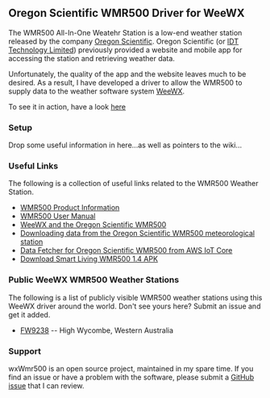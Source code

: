 ## Oregon Scientific WMR500 Driver for WeeWX

The WMR500 All-In-One Weatehr Station is a low-end weather station released by the company [Oregon Scientific](http://www.idthk.com/list-32.html). 
Oregon Scientific (or [IDT Technology Limited](http://www.idthk.com/index.html)) previously provided a website and mobile app for accessing the
station and retrieving weather data.

Unfortunately, the quality of the app and the website leaves much to be desired.  As a result, I have developed
a driver to allow the WMR500 to supply data to the weather software system [WeeWX](https://weewx.com/).

To see it in action, have a look [here](http://fw9238.cmkrnl.io/)

### Setup

Drop some useful information in here...as well as pointers to the wiki...

### Useful Links

The following is a collection of useful links related to the WMR500 Weather Station.

- [WMR500 Product Information](https://www.oregonscientificstore.com/p-407-oregon-scientific-wmr500-professional-all-in-one-weather-station.aspx)
- [WMR500 User Manual](https://www.oregonscientificstore.com/manual/WMR500.pdf)
- [WeeWX and the Oregon Scientific WMR500](http://tim.sneddon.id.au/blog/Posts/Weewx_and_the_Oregon_Scientific_WMR500)
- [Downloading data from the Oregon Scientific WMR500 meteorological station](https://tech-en.netlify.app/articles/en511850/index.html)
- [Data Fetcher for Oregon Scientific WMR500 from AWS IoT Core](https://github.com/NickyX3/OS_WMR500_Fetcher)
- [Download Smart Living WMR500 1.4 APK](https://apkfun.com/Smart-Living-WMR500.html)

### Public WeeWX WMR500 Weather Stations

The following is a list of publicly visible WMR500 weather stations using this WeeWX driver around the world.
Don't see yours here?  Submit an issue and get it added.

- [FW9238](http://fw9238.cmkrnl.io/) -- High Wycombe, Western Australia

### Support

wxWmr500 is an open source project, maintained in my spare time.  If you find an issue or have a problem with the
software, please submit a [GitHub issue](https://github.com/tesneddon/wxWmr500/issues/new) that I can review.
